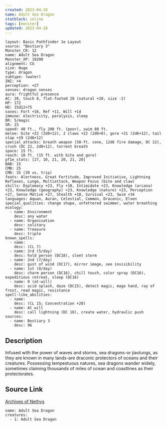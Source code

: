 ```yaml
---
created: 2023-04-28
name: Adult Sea Dragon
statblock: inline
tags: [monster]
updated: 2023-04-28
---
```

```statblock
layout: Basic Pathfinder 1e Layout
source: "Bestiary 3"
Monster_CR: 12
name: Adult Sea Dragon
Monster_XP: 19200
alignment: CG
size: Huge
type: dragon
subtype: (water)
INI: +4
perception: +27
senses: dragon senses
aura: frightful presence
AC: 28, touch 8, flat-footed 28 (natural +20, size -2)
HP: 172
HD: 15d12+75
saves: Fort +16, Ref +11, Will +14
immune: electricity, paralysis, sleep
DR: 5/magic
SR: 23
speed: 40 ft., fly 200 ft. (poor), swim 80 ft.
melee: bite +22 (2d8+12), 2 claws +22 (2d6+8), gore +21 (2d6+12), tail slap +19 (2d6+12)
special_attacks: breath weapon (50-ft. cone, 12d6 fire damage, DC 22), crush (DC 22, 2d8+12), torrent breath
space: 15 ft.
reach: 10 ft. (15 ft. with bite and gore)
pf1e_stats: [27, 10, 21, 20, 21, 20]
BAB: 15
CMB: 25
CMD: 35 (39 vs. trip)
feats: Alertness, Great Fortitude, Improved Initiative, Lightning Reflexes, Lunge, Multiattack, Weapon Focus (bite and claw)
skills: Diplomacy +23, Fly +10, Intimidate +23, Knowledge (arcana) +23, Knowledge (geography) +23, Knowledge (nature) +23, Perception +27, Sense Motive +27, Stealth +10, Survival +23, Swim +34
languages: Aquan, Auran, Celestial, Common, Draconic, Elven
special_qualities: change shape, unfettered swimmer, water breathing
ecology:
  - name: Environment
    desc: any water
  - name: Organisation
    desc: solitary
  - name: Treasure
    desc: triple
known_spells:
  - name:
    desc: (CL 7)
  - name: 3rd (5/day)
    desc: hold person (DC18), sleet storm
  - name: 2nd (7/day)
    desc: gust of wind (DC17), mirror image, see invisibility
  - name: 1st (8/day)
    desc: charm person (DC16), chill touch, color spray (DC16), expeditious retreat, sleep (DC16)
  - name: 0 (at-will)
    desc: acid splash, daze (DC15), detect magic, mage hand, ray of frost, read magic, resistance
spell-like_abilities:
  - name:
    desc: (CL 15; Concentration +20)
  - name: At will
    desc: call lightning (DC 18), create water, hydraulic push
sources:
  - name: Bestiary 3
    desc: 96
```
## Description
Infused with the power of waves and storms, sea dragons-or jiaolungs, as they are known in many lands-are draconic protectors of oceans and their creatures. Possessing tempestuous natures, sea dragons wander widely, sometimes claiming thousands of miles of ocean and coastlines as their protectorates.
## Source Link
[Archives of Nethys](https://aonprd.com/MonsterDisplay.aspx?ItemName=Adult%20Sea%20Dragon)
```encounter-table
name: Adult Sea Dragon
creatures:
  - 1: Adult Sea Dragon
```
